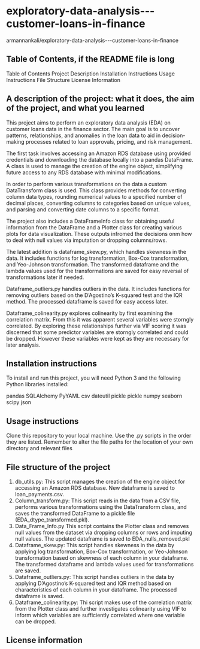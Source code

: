 # exploratory-data-analysis---customer-loans-in-finance
armannankali/exploratory-data-analysis---customer-loans-in-finance

## Table of Contents, if the README file is long
Table of Contents
Project Description
Installation Instructions
Usage Instructions
File Structure
License Information
## A description of the project: what it does, the aim of the project, and what you learned
This project aims to perform an exploratory data analysis (EDA) on customer loans data in the finance sector. The main goal is to uncover patterns, relationships, and anomalies in the loan data to aid in decision-making processes related to loan approvals, pricing, and risk management.

The first task involves accessing an Amazon RDS database using provided credentials and downloading the database locally into a pandas DataFrame. A class is used to manage the creation of the engine object, simplifying future access to any RDS database with minimal modifications.

In order to perform various transformations on the data a custom DataTransform class is used. This class provides methods for converting column data types, rounding numerical values to a specified number of decimal places, converting columns to categories based on unique values, and parsing and converting date columns to a specific format.

The project also includes a DataFrameInfo class for obtaining useful information from the DataFrame and a Plotter class for creating various plots for data visualization. These outputs infromed the decisions onm how to deal with null values via imputation or dropping columns/rows.

The latest addition is dataframe_skew.py, which handles skewness in the data. It includes functions for log transformation, Box-Cox transformation, and Yeo-Johnson transformation. The transformed dataframe and the lambda values used for the transformations are saved for easy reversal of transformations later if needed.

Dataframe_outliers.py handles outliers in the data. It includes functions for removing outliers based on the D’Agostino’s K-squared test and the IQR method. The processed dataframe is saved for easy access later.

Dataframe_colinearity.py explores colinearity by first examining the correlation matrix. From this it was apparent several variables were storngly correlated. By exploring these relationships further via VIF scoring it was discerned that some predictor variables are storngly correlated and could be dropped. However these variables were kept as they are necessary for later analysis.

## Installation instructions
To install and run this project, you will need Python 3 and the following Python libraries installed:

pandas
SQLAlchemy
PyYAML
csv
dateutil
pickle
pickle
numpy
seaborn
scipy
json
## Usage instructions
Clone this repository to your local machine.
Use the .py scripts in the order they are listed.
Remember to alter the file paths for the location of your own directory and relevant files
## File structure of the project
1. db_utils.py: This script manages the creation of the engine object for accessing an Amazon RDS database. New dataframe is saved to loan_payments.csv.
2. Column_transform.py: This script reads in the data from a CSV file, performs various transformations using the DataTransform class, and saves the transformed DataFrame to a pickle file (EDA_dtype_transformed.pkl).
3. Data_Frame_Info.py This script contains the Plotter class and removes null values from the dataset via dropping columns or rows and imputing null values. The updated dataframe is saved to EDA_nulls_removed.pkl
4. Dataframe_skew.py: This script handles skewness in the data by applying log transformation, Box-Cox transformation, or Yeo-Johnson transformation based on skewness of each column in your dataframe. The transformed dataframe and lambda values used for transformations are saved.
5. Dataframe_outliers.py: This script handles outliers in the data by applying D’Agostino’s K-squared test and IQR method based on characteristics of each column in your dataframe. The processed dataframe is saved.
6. Dataframe_colinearity.py: Thi script makes use of the correlation matrix from the Plotter class and further investigates colinearity using VIF to inform which variables are sufficiently correlated where one variable can be dropped.
## License information
